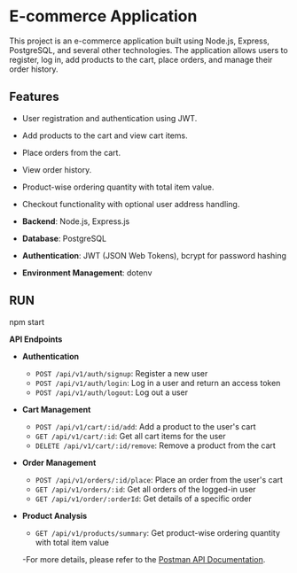 
# E-commerce Application

This project is an e-commerce application built using Node.js, Express, PostgreSQL, and several other technologies. The application allows users to register, log in, add products to the cart, place orders, and manage their order history. 


## Features

- User registration and authentication using JWT.
- Add products to the cart and view cart items.
- Place orders from the cart.
- View order history.
- Product-wise ordering quantity with total item value.
- Checkout functionality with optional user address handling.



- **Backend**: Node.js, Express.js
- **Database**: PostgreSQL
- **Authentication**: JWT (JSON Web Tokens), bcrypt for password hashing
- **Environment Management**: dotenv
 
## RUN 
npm start


**API Endpoints**

- **Authentication**
  - `POST /api/v1/auth/signup`: Register a new user
  - `POST /api/v1/auth/login`: Log in a user and return an access token
  - `POST /api/v1/auth/logout`: Log out a user

- **Cart Management**
  - `POST /api/v1/cart/:id/add`: Add a product to the user's cart
  - `GET /api/v1/cart/:id`: Get all cart items for the user
  - `DELETE /api/v1/cart/:id/remove`: Remove a product from the cart

- **Order Management**
  - `POST /api/v1/orders/:id/place`: Place an order from the user's cart
  - `GET /api/v1/orders/:id`: Get all orders of the logged-in user
  - `GET /api/v1/order/:orderId`: Get details of a specific order

- **Product Analysis**
  - `GET /api/v1/products/summary`: Get product-wise ordering quantity with total item value
 
  -For more details, please refer to the [Postman API Documentation](https://documenter.getpostman.com/view/27183443/2sAXjF8aQd).
